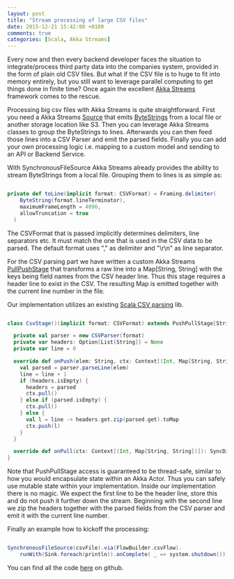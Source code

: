 ```yaml
---
layout: post
title: "Stream processing of large CSV files"
date: 2015-12-21 15:42:08 +0100
comments: true
categories: [Scala, Akka Streams]
---
```


Every now and then every backend developer faces the situation to integrate/process third party data
into the companies system, provided in the form of plain old CSV files. 
But what if the CSV file is to huge to fit into memory entirely, but you still want to leverage
parallel computing to get things done in finite time? 
Once again the excellent [Akka Streams](http://doc.akka.io/docs/akka-stream-and-http-experimental/1.0/) framework comes to the rescue.

Processing big csv files with Akka Streams is quite straightforward. First you need a Akka Streams [Source](http://doc.akka.io/api/akka-stream-and-http-experimental/current/#akka.stream.scaladsl.Source) 
that emits [ByteStrings](http://doc.akka.io/api/akka/current/#akka.util.ByteString) from a local file or another storage location like S3. Then you can leverage Akka Streams classes to group the ByteStrings to lines. Afterwards
 you can then feed those lines into a CSV Parser and emit the parsed fields. Finally you can add your own processing logic i.e. mapping to a custom
 model and sending to an API or Backend Service.
 
 With SynchronousFileSource Akka Streams already provides the ability to stream ByteStrings from a local file.
 Grouping them to lines is as simple as:
 
 ``` Scala
 
 private def toLine(implicit format: CSVFormat) = Framing.delimiter(
     ByteString(format.lineTerminator),
     maximumFrameLength = 4096,
     allowTruncation = true
   )
 
 ```
 
 The CSVFormat that is passed implicitly determines delimiters, line separators etc. It must match the one that is used in the CSV data to be parsed. 
 The default format uses "," as delimiter and "\r\n" as line separator.
 
 
 For the CSV parsing part we have written a custom Akka Streams [PullPushStage](http://doc.akka.io/docs/akka-stream-and-http-experimental/current/scala/stream-customize.html) that transforms a raw line into a Map[String, String] with the keys being
 field names from the CSV header line. Thus this stage requires a header line to exist in the CSV. The resulting Map is emitted together
 with the current line number in the file.
 
 Our implementation utilizes an existing [Scala CSV parsing](https://github.com/tototoshi/scala-csv) lib.
 
``` Scala

class CsvStage()(implicit format: CSVFormat) extends PushPullStage[String, (Int, Map[String, String])] {

  private val parser = new CSVParser(format)
  private var headers: Option[List[String]] = None
  private var line = 0

  override def onPush(elem: String, ctx: Context[(Int, Map[String, String])]): SyncDirective = {
    val parsed = parser.parseLine(elem)
    line = line + 1
    if (headers.isEmpty) {
      headers = parsed
      ctx.pull()
    } else if (parsed.isEmpty) {
      ctx.pull()
    } else {
      val l = line -> headers.get.zip(parsed.get).toMap
      ctx.push(l)
    }
  }

  override def onPull(ctx: Context[(Int, Map[String, String])]): SyncDirective = ctx.pull()
}


```

Note that PushPullStage access is guaranteed to be thread-safe, similar to how you would encapsulate state within an Akka Actor.
Thus you can safely use mutable state within your implementation. Inside our implementation there is no magic. 
We expect the first line to be the header line, store this and do not push it further down the stream. Beginning with the second
line we zip the headers together with the parsed fields from the CSV parser and emit it with the current line number.

Finally an example how to kickoff the processing:

``` Scala

SynchronousFileSource(csvFile).via(FlowBuilder.csvFlow).
    runWith(Sink.foreach(println)).onComplete( _ => system.shutdown())

```

You can find all the code [here](https://github.com/janlisse/csv-flow) on github.






